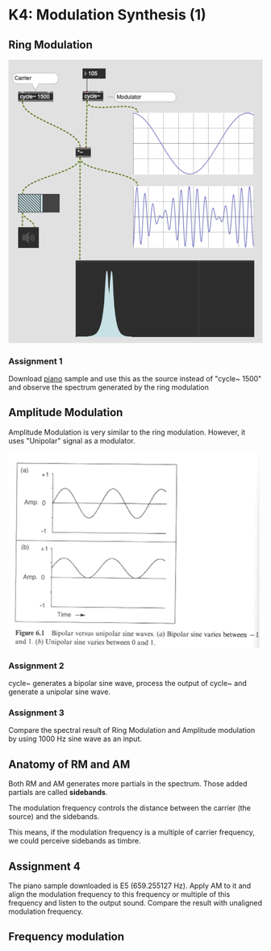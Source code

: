 # K4: Modulation Synthesis (1)

## Ring Modulation

![](K4/RM.png)

### Assignment 1

Download [piano](K4/piano.aif.zip) sample and use this as the source instead of "cycle~ 1500" and observe the spectrum generated by the ring modulation

## Amplitude Modulation

Amplitude Modulation is very similar to the ring modulation. However, it uses "Unipolar" signal as a modulator.

![](K4/bi_uni.png)

### Assignment 2
cycle~ generates a bipolar sine wave, process the output of cycle~ and generate a unipolar sine wave.

### Assignment 3
Compare the spectral result of Ring Modulation and Amplitude modulation by using 1000 Hz sine wave as an input.

## Anatomy of RM and AM

Both RM and AM generates more partials in the spectrum. Those added partials are called **sidebands**.

The modulation frequency controls the distance between the carrier (the source) and the sidebands.

This means, if the modulation frequency is a multiple of carrier frequency, we could perceive sidebands as timbre.

## Assignment 4 
The piano sample downloaded is E5 (659.255127 Hz). 
Apply AM to it and align the modulation frequency to this frequency or multiple of this frequency and listen to the output sound.
Compare the result with unaligned modulation frequency.

## Frequency modulation


